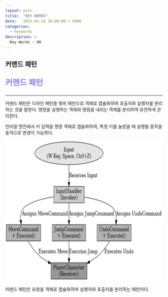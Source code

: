 ```yaml
---
layout: post
title:  "KEY WORDS"
date:   2025-02-26 18:00:00 + 0900
categories:
  - keywords
description: >
  Key Words - 90
---
```

## 커맨드 패턴

<p style = "color:#8f7cee; font-size:25px; font-weight:bold">
커맨드 패턴
</p>

---

커맨드 패턴은 디자인 패턴중 행위 패턴으로 객체로 캡슐화하여 호출자와 실행자를 분리하는 것을 말한다. 명령을 실행하는 객체와 명령을 내리는 객체를 분리하여 유연하게 관리한다.

언리얼 엔진에서 키 입력을 명령 객체로 캡슐화하여, 특정 키를 눌렀을 때 실행될 동작을 동적으로 변경이 가능하다.

<img src = "../../assets/img/keywords/IMG_k91_1.png" width = "1800" height = "450">

<br/>

커맨드 패턴은 요청을 객체로 캡슐화하여 실행자와 호출자를 분리하는 패턴이다.